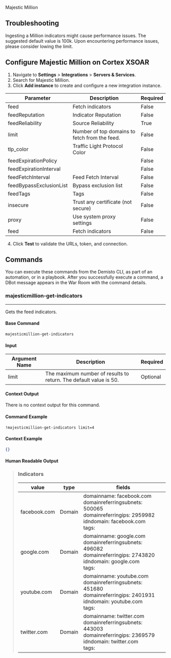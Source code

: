 Majestic Million

## Troubleshooting
Ingesting a Million indicators might cause performance issues.
The suggested default value is 100k. Upon encountering performance issues, please consider lowing the limit. 

## Configure Majestic Million on Cortex XSOAR

1. Navigate to **Settings** > **Integrations** > **Servers & Services**.
2. Search for Majestic Million.
3. Click **Add instance** to create and configure a new integration instance.

| **Parameter** | **Description** | **Required** |
| --- | --- | --- |
| feed | Fetch indicators | False |
| feedReputation | Indicator Reputation | False |
| feedReliability | Source Reliability | True |
| limit | Number of top domains to fetch from the feed. | False |
| tlp_color | Traffic Light Protocol Color | False |
| feedExpirationPolicy |  | False |
| feedExpirationInterval |  | False |
| feedFetchInterval | Feed Fetch Interval | False |
| feedBypassExclusionList | Bypass exclusion list | False |
| feedTags | Tags | False |
| insecure | Trust any certificate \(not secure\) | False |
| proxy | Use system proxy settings | False |
| feed | Fetch indicators | False |

4. Click **Test** to validate the URLs, token, and connection.
## Commands
You can execute these commands from the Demisto CLI, as part of an automation, or in a playbook.
After you successfully execute a command, a DBot message appears in the War Room with the command details.
### majesticmillion-get-indicators
***
Gets the feed indicators.


#### Base Command

`majesticmillion-get-indicators`
#### Input

| **Argument Name** | **Description** | **Required** |
| --- | --- | --- |
| limit | The maximum number of results to return. The default value is 50. | Optional | 


#### Context Output

There is no context output for this command.

#### Command Example
```!majesticmillion-get-indicators limit=4```

#### Context Example
```json
{}
```

#### Human Readable Output

>### Indicators
>|value|type|fields|
>|---|---|---|
>| facebook.com | Domain | domainname: facebook.com<br/>domainreferringsubnets: 500065<br/>domainreferringips: 2959982<br/>idndomain: facebook.com<br/>tags:  |
>| google.com | Domain | domainname: google.com<br/>domainreferringsubnets: 496082<br/>domainreferringips: 2743820<br/>idndomain: google.com<br/>tags:  |
>| youtube.com | Domain | domainname: youtube.com<br/>domainreferringsubnets: 451680<br/>domainreferringips: 2401931<br/>idndomain: youtube.com<br/>tags:  |
>| twitter.com | Domain | domainname: twitter.com<br/>domainreferringsubnets: 443003<br/>domainreferringips: 2369579<br/>idndomain: twitter.com<br/>tags:  |

